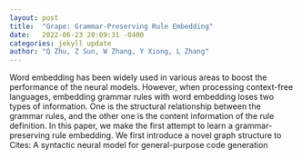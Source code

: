 ```yaml
---
layout: post
title:  "Grape: Grammar-Preserving Rule Embedding"
date:   2022-06-23 20:09:31 -0400
categories: jekyll update
author: "Q Zhu, Z Sun, W Zhang, Y Xiong, L Zhang"
---
```

Word embedding has been widely used in various areas to boost the performance of the neural models. However, when processing context-free languages, embedding grammar rules with word embedding loses two types of information. One is the structural relationship between the grammar rules, and the other one is the content information of the rule definition. In this paper, we make the first attempt to learn a grammar-preserving rule embedding. We first introduce a novel graph structure to 
Cites: A syntactic neural model for general-purpose code generation